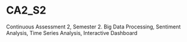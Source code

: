 # CA2_S2
Continuous Assessment 2, Semester 2. Big Data Processing, Sentiment Analysis, Time Series Analysis, Interactive Dashboard
